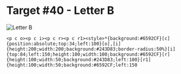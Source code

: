 # Target #40 - Letter B

![Letter B](https://cssbattle.dev/targets/40.png)

```
<p c o><p c i><p c r><p c r1><style>*{background:#6592CF}[c]{position:absolute;top:34;left:100}[o],[i]{height:200;width:200;background:#243D83;border-radius:50%}[i]{top:84;left:150;height:100;width:100;background:#6592CF}[r]{height:100;width:50;background:#243D83;left:100}[r1]{height:100;width:50;background:#6592CF;left:150
```
